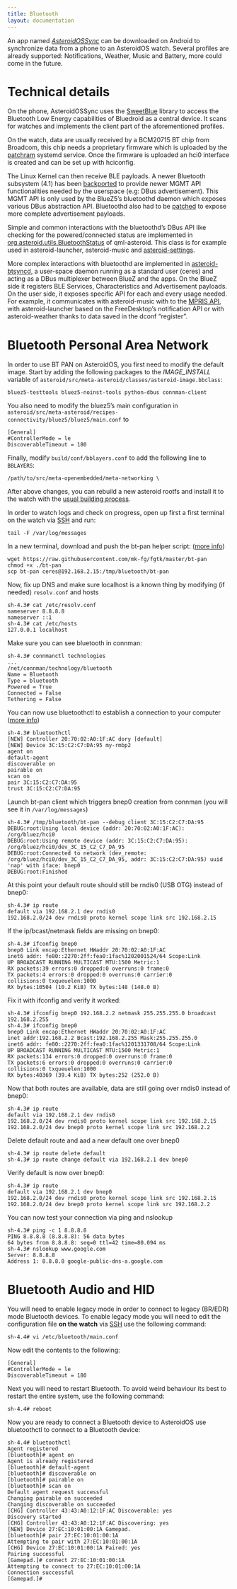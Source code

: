 ```yaml
---
title: Bluetooth
layout: documentation
---
```


<p>An app named <a href="https://github.com/AsteroidOS/AsteroidOSSync"><em>AsteroidOSSync</em></a> can be downloaded on Android to synchronize data from a phone to an AsteroidOS watch. Several profiles are already supported: Notifications, Weather, Music and Battery, more could come in the future.</p>

<div class="page-header">
  <h1 id="technical-details">Technical details</h1>
</div>
<p>On the phone, AsteroidOSSync uses the <a href="https://github.com/AsteroidOS/AsteroidOSSync/tree/master/app/src/main/lib/sweetblue">SweetBlue</a> library to access the Bluetooth Low Energy capabilities of Bluedroid as a central device. It scans for watches and implements the client part of the <span class="gt-baf-word-clickable">aforementioned</span> profiles.</p>
<p>On the watch, data are usually received by a BCM20715 BT chip from Broadcom, this chip needs a proprietary firmware which is uploaded by the <a href="https://github.com/AsteroidOS/meta-dory-hybris/blob/master/recipes-android/brcm-patchram-plus/brcm-patchram-plus/patchram.service">patchram</a> systemd service. Once the firmware is uploaded an hci0 interface is created and can be set up with hciconfig.</p>
<p>The Linux Kernel can then receive BLE payloads. A newer Bluetooth subsystem (4.1) has been <a href="https://github.com/AsteroidOS/meta-dory-hybris/blob/master/recipes-kernel/linux/linux-dory/0001-Backport-mainline-4.1-Bluetooth-subsystem.patch">backported</a> to provide newer MGMT API functionalities needed by the userspace (e.g: DBus advertisement). This MGMT API is only used by the BlueZ5’s bluetoothd daemon which exposes various DBus abstraction API. Bluetoothd also had to be <a href="https://github.com/AsteroidOS/meta-asteroid/blob/master/recipes-connectivity/bluez5/bluez5/advertise-name.patch">patched</a> to expose more complete advertisement payloads.</p>
<p>Simple and common interactions with the bluetoothd’s DBus API like checking for the powered/connected status are implemented in <a href="https://github.com/AsteroidOS/qml-asteroid/blob/master/src/utils/src/bluetoothstatus.cpp">org.asteroid.utils.BluetoothStatus</a> of qml-asteroid. This class is for example used in asteroid-launcher, asteroid-music and <a href="https://github.com/AsteroidOS/asteroid-settings/blob/master/BluetoothPage.qml">asteroid-settings</a>.</p>
<p>More complex interactions with bluetoothd are implemented in <a href="https://github.com/AsteroidOS/asteroid-btsyncd">asteroid-btsyncd</a>, a user-space daemon running as a standard user (ceres) and acting as a DBus multiplexer between BlueZ and the apps. On the BlueZ side it registers BLE Services, Characteristics and Advertisement payloads. On the user side, it exposes specific API for each and every usage needed. For example, it communicates with asteroid-music with to the <a href="https://github.com/AsteroidOS/asteroid-music/blob/master/main.qml#L98">MPRIS API</a>, with asteroid-launcher based on the FreeDesktop’s notification API or with asteroid-weather thanks to data saved in the dconf “register”.</p>

<div class="page-header">
  <h1 id="bt-pan">Bluetooth Personal Area Network</h1>
</div>
<p>In order to use BT PAN on AsteroidOS, you first need to modify the default image. Start by adding the following packages to the <i>IMAGE_INSTALL</i> variable of <code>asteroid/src/meta-asteroid/classes/asteroid-image.bbclass</code>:</p>
<pre><code>bluez5-testtools bluez5-noinst-tools python-dbus connman-client</code></pre>
<p>You also need to modify the bluez5’s main configuration in <code>asteroid/src/meta-asteroid/recipes-connectivity/bluez5/bluez5/main.conf</code> to</p>
<pre><code>[General]
#ControllerMode = le
DiscoverableTimeout = 180</code></pre>
<p>Finally, modify <code>build/conf/bblayers.conf</code> to add the following line to <code>BBLAYERS</code>:</p>
<pre><code>/path/to/src/meta-openembedded/meta-networking \</code></pre>
<p>After above changes, you can rebuild a new asteroid rootfs and install it to the watch with the <a href="{{rel 'wiki/building-asteroidos'}}">usual building process</a>.</p>
<p>In order to watch logs and check on progress, open up first a first terminal on the watch via <a href="{{rel 'wiki/building-asteroidos'}}">SSH</a> and run:</p>
<pre><code>tail -F /var/log/messages</code></pre>
<p>In a new terminal, download and push the bt-pan helper script: (<a href="http://blog.fraggod.net/2015/03/28/bluetooth-pan-network-setup-with-bluez-5x.html">more info</a>)</p>
<pre><code>wget https://raw.githubusercontent.com/mk-fg/fgtk/master/bt-pan
chmod +x ./bt-pan
scp bt-pan ceres@192.168.2.15:/tmp/bluetooth/bt-pan</code></pre>
<p>Now, fix up DNS and make sure localhost is a known thing by modifying (if needed) <code>resolv.conf</code> and hosts</p>
<pre><code>sh-4.3# cat /etc/resolv.conf
nameserver 8.8.8.8
nameserver ::1
sh-4.3# cat /etc/hosts
127.0.0.1 localhost</code></pre>
<p>Make sure you can see bluetooth in connman:</p>
<pre><code>sh-4.3# connmanctl technologies
...
/net/connman/technology/bluetooth
Name = Bluetooth
Type = bluetooth
Powered = True
Connected = False
Tethering = False</code></pre>
<p>You can now use bluetoothctl to establish a connection to your computer (<a href="http://trac.gateworks.com/wiki/wireless/bluetooth#PersonalAreaNetworkDeviceProfilePAN">more info</a>)</p>
<pre><code>sh-4.3# bluetoothctl
[NEW] Controller 20:70:02:A0:1F:AC dory [default]
[NEW] Device 3C:15:C2:C7:DA:95 my-rmbp2
agent on
default-agent
discoverable on
pairable on
scan on
pair 3C:15:C2:C7:DA:95
trust 3C:15:C2:C7:DA:95</code></pre>
<p>Launch bt-pan client which triggers bnep0 creation from connman (you will see it in <code>/var/log/messages</code>)</p>
<pre><code>sh-4.3# /tmp/bluetooth/bt-pan --debug client 3C:15:C2:C7:DA:95
DEBUG:root:Using local device (addr: 20:70:02:A0:1F:AC): /org/bluez/hci0
DEBUG:root:Using remote device (addr: 3C:15:C2:C7:DA:95): /org/bluez/hci0/dev_3C_15_C2_C7_DA_95
DEBUG:root:Connected to network (dev_remote: /org/bluez/hci0/dev_3C_15_C2_C7_DA_95, addr: 3C:15:C2:C7:DA:95) uuid 'nap' with iface: bnep0
DEBUG:root:Finished</code></pre>
<p>At this point your default route should still be rndis0 (USB OTG) instead of bnep0:</p>
<pre><code>sh-4.3# ip route
default via 192.168.2.1 dev rndis0
192.168.2.0/24 dev rndis0 proto kernel scope link src 192.168.2.15</code></pre>
<p>If the ip/bcast/netmask fields are missing on bnep0:</p>
<pre><code>sh-4.3# ifconfig bnep0
bnep0 Link encap:Ethernet HWaddr 20:70:02:A0:1F:AC
inet6 addr: fe80::2270:2ff:fea0:1fac%1202001524/64 Scope:Link
UP BROADCAST RUNNING MULTICAST MTU:1500 Metric:1
RX packets:39 errors:0 dropped:0 overruns:0 frame:0
TX packets:4 errors:0 dropped:0 overruns:0 carrier:0
collisions:0 txqueuelen:1000
RX bytes:10504 (10.2 KiB) TX bytes:148 (148.0 B)</code></pre>
<p>Fix it with ifconfig and verify it worked:</p>
<pre><code>sh-4.3# ifconfig bnep0 192.168.2.2 netmask 255.255.255.0 broadcast 192.168.2.255
sh-4.3# ifconfig bnep0
bnep0 Link encap:Ethernet HWaddr 20:70:02:A0:1F:AC
inet addr:192.168.2.2 Bcast:192.168.2.255 Mask:255.255.255.0
inet6 addr: fe80::2270:2ff:fea0:1fac%1201331708/64 Scope:Link
UP BROADCAST RUNNING MULTICAST MTU:1500 Metric:1
RX packets:134 errors:0 dropped:0 overruns:0 frame:0
TX packets:6 errors:0 dropped:0 overruns:0 carrier:0
collisions:0 txqueuelen:1000
RX bytes:40369 (39.4 KiB) TX bytes:252 (252.0 B)</code></pre>
<p>Now that both routes are available, data are still going over rndis0 instead of bnep0:</p>
<pre><code>sh-4.3# ip route
default via 192.168.2.1 dev rndis0
192.168.2.0/24 dev rndis0 proto kernel scope link src 192.168.2.15
192.168.2.0/24 dev bnep0 proto kernel scope link src 192.168.2.2</code></pre>
<p>Delete default route and aad a new default one over bnep0</p>
<pre><code>sh-4.3# ip route delete default
sh-4.3# ip route change default via 192.168.2.1 dev bnep0</code></pre>
<p>Verify default is now over bnep0:</p>
<pre><code>sh-4.3# ip route
default via 192.168.2.1 dev bnep0
192.168.2.0/24 dev rndis0 proto kernel scope link src 192.168.2.15
192.168.2.0/24 dev bnep0 proto kernel scope link src 192.168.2.2</code></pre>
<p>You can now test your connection via ping and nslookup</p>
<pre><code>sh-4.3# ping -c 1 8.8.8.8
PING 8.8.8.8 (8.8.8.8): 56 data bytes
64 bytes from 8.8.8.8: seq=0 ttl=42 time=80.094 ms
sh-4.3# nslookup www.google.com
Server: 8.8.8.8
Address 1: 8.8.8.8 google-public-dns-a.google.com</code></pre>

<div class="page-header">
  <h1 id="bt-hid-audio">Bluetooth Audio and HID</h1>
</div>
<p>You will need to enable legacy mode in order to connect to legacy (BR/EDR) mode Bluetooth devices. To enable legacy mode you will need to edit the configuration file <b>on the watch</b> via <a href="{{rel 'wiki/ssh/'}}">SSH</a> use the following command:</p>
<pre><code>sh-4.4# vi /etc/bluetooth/main.conf
</code></pre>
<p>Now edit the contents to the following:</p>
<pre><code>[General]
#ControllerMode = le
DiscoverableTimeout = 180</code></pre>
Next you will need to restart Bluetooth. To avoid weird behaviour its best to restart the entire system, use the following command:
<pre><code>sh-4.4# reboot
</code></pre>
<p>Now you are ready to connect a Bluetooth device to AsteroidOS use bluetoothctl to connect to a Bluetooth device:</p>
<pre><code>sh-4.4# bluetoothctl
Agent registered
[bluetooth]# agent on
Agent is already registered
[bluetooth]# default-agent
[bluetooth]# discoverable on
[bluetooth]# pairable on
[bluetooth]# scan on
Default agent request successful
Changing pairable on succeeded
Changing discoverable on succeeded
[CHG] Controller 43:43:A0:12:1F:AC Discoverable: yes
Discovery started
[CHG] Controller 43:43:A0:12:1F:AC Discovering: yes
[NEW] Device 27:EC:10:01:00:1A Gamepad.
[bluetooth]# pair 27:EC:10:01:00:1A
Attempting to pair with 27:EC:10:01:00:1A
[CHG] Device 27:EC:10:01:00:1A Paired: yes
Pairing successful
[Gamepad.]# connect 27:EC:10:01:00:1A
Attempting to connect to 27:EC:10:01:00:1A
Connection successful
[Gamepad.]#
</code></pre>
